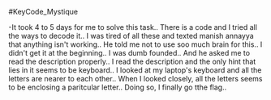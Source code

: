 #KeyCode_Mystique

-It took 4 to 5 days for me to solve this task.. There is a code and I tried all the ways to decode it.. I was tired of all these and texted manish annayya that anything isn't working.. He told me not to use soo much brain for this.. I didn't get it at the beginning.. I was dumb founded.. And he asked me to read the description properly.. I read the description and the only hint that lies in it seems to be keyboard.. I looked at my laptop's keyboard and all the letters are nearer to each other.. When I looked closely, all the letters seems to be enclosing a paritcular letter.. Doing so, I finally go tthe flag..

